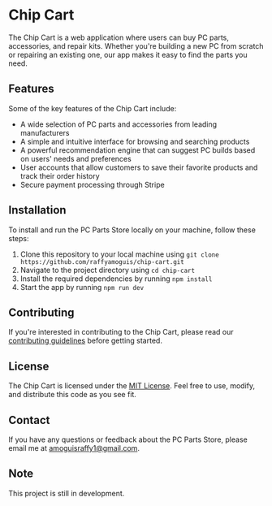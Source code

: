 # Chip Cart

The Chip Cart is a web application where users can buy PC parts, accessories, and repair kits. Whether you're building a new PC from scratch or repairing an existing one, our app makes it easy to find the parts you need.

## Features

Some of the key features of the Chip Cart include:

- A wide selection of PC parts and accessories from leading manufacturers
- A simple and intuitive interface for browsing and searching products
- A powerful recommendation engine that can suggest PC builds based on users' needs and preferences
- User accounts that allow customers to save their favorite products and track their order history
- Secure payment processing through Stripe

## Installation

To install and run the PC Parts Store locally on your machine, follow these steps:

1. Clone this repository to your local machine using `git clone https://github.com/raffyamoguis/chip-cart.git`
2. Navigate to the project directory using `cd chip-cart`
3. Install the required dependencies by running `npm install`
4. Start the app by running `npm run dev`

## Contributing

If you're interested in contributing to the Chip Cart, please read our [contributing guidelines](CONTRIBUTING.md) before getting started.

## License

The Chip Cart is licensed under the [MIT License](LICENSE). Feel free to use, modify, and distribute this code as you see fit.

## Contact

If you have any questions or feedback about the PC Parts Store, please email me at amoguisraffy1@gmail.com.

## Note

This project is still in development.
